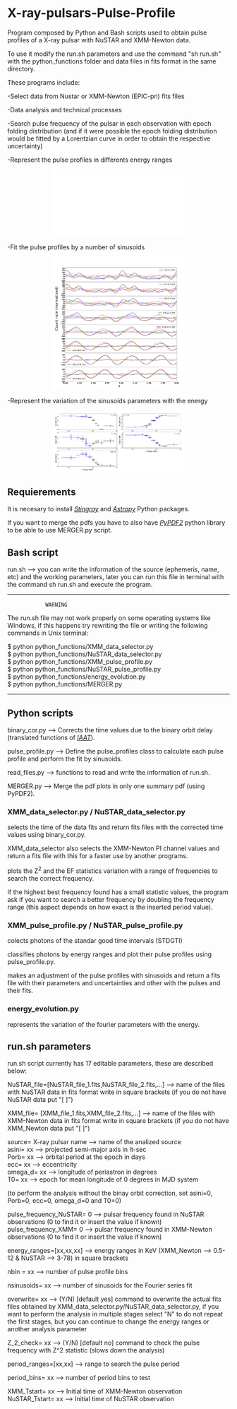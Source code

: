 # X-ray-pulsars-Pulse-Profile

Program composed by Python and Bash scripts used to obtain pulse profiles of a X-ray pulsar with NuSTAR and XMM-Newton data.

To use it modify the run.sh parameters and use the command "sh run.sh" with the python_functions folder and data files in fits format in the same directory.

These programs include:

-Select data from Nustar or XMM-Newton (EPIC-pn) fits files

-Data analysis and technical processes

-Search pulse frequency of the pulsar in each observation with epoch folding distribution (and if it were possible the epoch folding distribution would be fitted by a Lorentzian curve in order to obtain the respective uncertainty)

-Represent the pulse profiles in differents energy ranges

<p align="center">
<embed src="figures/Vela_X-1_NuSTAR_pulse_profile.pdf" width=300 />

-Fit the pulse profiles by a number of sinusoids
  
<p align="center">
<img src="figures/Vela_X-1_NuSTAR_pulse_profile_harmonics.pdf" width=300>

-Represent the variation of the sinusoids parameters with the energy

<p align="center">
<img src="figures/Vela_X-1_amplitudes_energy_variation.pdf" width=300>
  
## Requierements

It is necesary to install *[Stingray][1]* and *[Astropy][2]* Python packages.

[1]: https://stingray.readthedocs.io/en/latest/
[2]: https://www.astropy.org/

If you want to merge the pdfs you have to also have *[PyPDF2][3]* python library to be able to use MERGER.py script.

[3]: https://pythonhosted.org/PyPDF2/

## Bash script

run.sh --> you can write the information of the source (ephemeris, name, etc) and the working parameters, later you can run this file in terminal with the command sh run.sh and execute the program.

-------------------------------
                WARNING
The run.sh file may not work properly on some operating systems like Windows, if this happens try rewriting the file or writing the following commands in Unix terminal:

$ python python_functions/XMM_data_selector.py <br/>
$ python python_functions/NuSTAR_data_selector.py <br/>
$ python python_functions/XMM_pulse_profile.py <br/>
$ python python_functions/NuSTAR_pulse_profile.py <br/>
$ python python_functions/energy_evolution.py <br/>
$ python python_functions/MERGER.py

--------------------------------------

## Python scripts

binary_cor.py --> Corrects the time values due to the binary orbit delay (translated functions of *[IAAT][4]*).

[4]: http://astro.uni-tuebingen.de/software/idl/aitlib/astro/

pulse_profile.py --> Define the pulse_profiles class to calculate each pulse profile and perform the fit by sinusoids.

read_files.py --> functions to read and write the information of run.sh.

MERGER.py --> Merge the pdf plots in only one summary pdf (using PyPDF2).

###  XMM_data_selector.py / NuSTAR_data_selector.py

selects the time of the data fits and return fits files with the corrected time values using binary_cor.py.

XMM_data_selector also selects the XMM-Newton PI channel values and return a fits file with this for a faster use by another programs.

plots the Z<sup>2</sup> and the EF statistics variation with a range of frequencies to search the correct frequency.

If the highest best frequency found has a small statistic values, the program ask if you want to search a better frequency by doubling the frequency range (this aspect depends on how exact is the inserted period value).

###  XMM_pulse_profile.py / NuSTAR_pulse_profile.py

colects photons of the standar good time intervals (STDGTI)

classifies photons by energy ranges and plot their pulse profiles using pulse_profile.py.

makes an adjustment of the pulse profiles with sinusoids and return a fits file with their parameters and uncertainties and other with the pulses and their fits.

###  energy_evolution.py

represents the variation of the fourier parameters with the energy.

## run.sh parameters

run.sh script currently has 17 editable parameters, these are described below:

NuSTAR_file=[NuSTAR_file_1.fits,NuSTAR_file_2.fits,...] --> name of the files with NuSTAR data in fits format write in square brackets (if you do not have NuSTAR data put "[ ]")

XMM_file= [XMM_file_1.fits,XMM_file_2.fits,...] --> name of the files with XMM-Newton data in fits format write in square brackets (if you do not have XMM_Newton data put "[ ]")

source= X-ray pulsar name --> name of the analized source  
asini= xx --> projected semi-major axis in It-sec  
Porb= xx --> orbital period at the epoch in days  
ecc= xx -->  eccentricity  
omega_d= xx --> longitude of periastron in degrees  
T0= xx --> epoch for mean longitude of 0 degrees in MJD system

(to perform the analysis without the binay orbit correction, set asini=0, Porb=0, ecc=0, omega_d=0 and T0=0)

pulse_frequency_NuSTAR= 0 --> pulsar frequency found in NuSTAR observations (0 to find it or insert the value if known) 
pulse_frequency_XMM= 0 --> pulsar frequency found in XMM-Newton observations (0 to find it or insert the value if known)

energy_ranges=[xx,xx,xx] --> energy ranges in KeV (XMM_Newton --> 0.5-12 & NuSTAR --> 3-78) in square brackets

nbin = xx --> number of pulse profile bins

nsinusoids= xx --> number of sinusoids for the Fourier series fit

overwrite= xx --> (Y/N) [default yes] command to overwrite the actual fits files obtained by XMM_data_selector.py/NuSTAR_data_selector.py, if you want to perform the analysis in multiple stages select "N" to do not repeat the first stages, but you can continue to change the energy ranges or another analysis parameter

Z_2_check= xx --> (Y/N) [default no] command to check the pulse frequency with Z^2 statistic (slows down the analysis)

period_ranges=[xx,xx] --> range to search the pulse period

period_bins= xx --> number of period bins to test

XMM_Tstart= xx --> Initial time of XMM-Newton observation  <br/>
NuSTAR_Tstart= xx --> Initial time of NuSTAR observation
  


